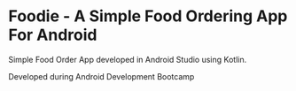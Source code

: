 # Foodie - A Simple Food Ordering App For Android

Simple Food Order App developed in Android Studio using Kotlin.

Developed during Android Development Bootcamp
